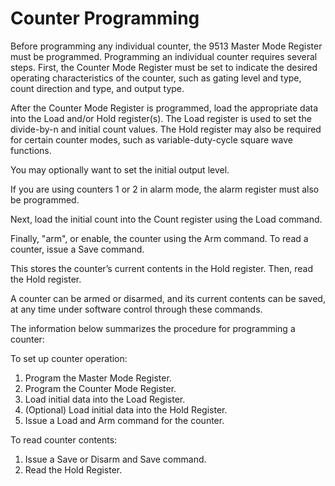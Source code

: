 # Counter Programming

Before programming any individual counter, the 9513 Master Mode Register must be programmed. Programming an individual counter requires several steps. First, the Counter Mode Register must be set to indicate the desired operating characteristics of the counter, such as gating level and type, count direction and type, and output type. 

After the Counter Mode Register is programmed, load the appropriate data into the Load and/or Hold register\(s\). The Load register is used to set the divide-by-n and initial count values. The Hold register may also be required for certain counter modes, such as variable-duty-cycle square wave functions. 

You may optionally want to set the initial output level. 

If you are using counters 1 or 2 in alarm mode, the alarm register must also be programmed. 

Next, load the initial count into the Count register using the Load command. 

Finally, "arm", or enable, the counter using the Arm command. To read a counter, issue a Save command. 

This stores the counter’s current contents in the Hold register. Then, read the Hold register. 

A counter can be armed or disarmed, and its current contents can be saved, at any time under software control through these commands. 

The information below summarizes the procedure for programming a counter: 

To set up counter operation: 

1. Program the Master Mode Register. 
2. Program the Counter Mode Register.
3. Load initial data into the Load Register.
4. \(Optional\) Load initial data into the Hold Register.
5. Issue a Load and Arm command for the counter.

To read counter contents:  

1.  Issue a Save or Disarm and Save command.  
2. Read the Hold Register. 

